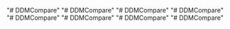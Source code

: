 "# DDMCompare" 
"# DDMCompare" 
"# DDMCompare" 
"# DDMCompare" 
"# DDMCompare" 
"# DDMCompare" 
"# DDMCompare" 
"# DDMCompare" 
